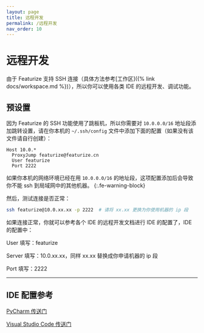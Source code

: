 ```yaml
---
layout: page
title: 远程开发
permalink: /远程开发
nav_order: 10
---
```


# 远程开发

由于 Featurize 支持 SSH 连接（具体方法参考[工作区]({% link docs/workspace.md %})），所以你可以使用各类 IDE 的远程开发、调试功能。

## 预设置

因为 Featurize 的 SSH 功能使用了跳板机，所以你需要对 `10.0.0.0/16` 地址段添加跳转设置，请在你本机的 `~/.ssh/config` 文件中添加下面的配置（如果没有该文件请自行创建）：

```
Host 10.0.*
  ProxyJump featurize@featurize.cn
  User featurize
  Port 2222
```

如果你本机的网络环境已经在用 `10.0.0.0/16` 的地址段，这项配置添加后会导致你不能 ssh 到局域网中的其他机器。
{:.fe-warning-block}

然后，测试连接是否正常：

```bash
ssh featurize@10.0.xx.xx -p 2222  # 请将 xx.xx 更换为你使用机器的 ip 段
```

如果连接正常，你就可以参考各个 IDE 的远程开发文档进行 IDE 的配置了，IDE 的配置中：

User 填写：featurize

Server 填写：10.0.xx.xx，同样 xx.xx 替换成你申请机器的 ip 段

Port 填写：2222

-----------

## IDE 配置参考

[PyCharm 传送门](https://www.jetbrains.com/help/pycharm/configuring-remote-interpreters-via-ssh.html)

[Visual Studio Code 传送门](https://code.visualstudio.com/docs/remote/ssh-tutorial)
